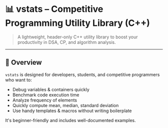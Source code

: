 # 📊 vstats – Competitive Programming Utility Library (C++)

> A lightweight, header-only C++ utility library to boost your productivity in DSA, CP, and algorithm analysis.

---

## 🚀 Overview

`vstats` is designed for developers, students, and competitive programmers who want to:

- Debug variables & containers quickly
- Benchmark code execution time
- Analyze frequency of elements
- Quickly compute mean, median, standard deviation
- Use handy templates & macros without writing boilerplate

It's beginner-friendly and includes well-documented examples.


